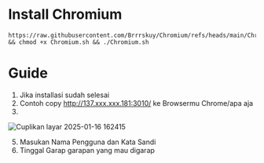 # Install Chromium

```
https://raw.githubusercontent.com/Brrrskuy/Chromium/refs/heads/main/Chromium.sh && chmod +x Chromium.sh && ./Chromium.sh
```
# Guide

1. Jika installasi sudah selesai 
2. Contoh copy http://137.xxx.xxx.181:3010/ ke Browsermu Chrome/apa aja
3.

   ![Cuplikan layar 2025-01-16 162415](https://github.com/user-attachments/assets/e38b9ed2-c0e9-445e-9320-e59b1eb0bdf0)


5. Masukan Nama Pengguna dan Kata Sandi
6. Tinggal Garap garapan yang mau digarap

